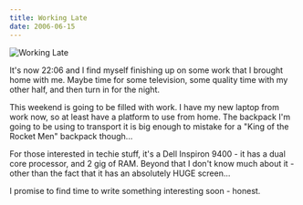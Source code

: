 ```yaml
---
title: Working Late
date: 2006-06-15
---
```


![Working Late](https://source.unsplash.com/_nRpqIBM40Q/1600x900)

It's now 22:06 and I find myself finishing up on some work that I brought home with me. Maybe time for some television, some quality time with my other half, and then turn in for the night.

This weekend is going to be filled with work. I have my new laptop from work now, so at least have a platform to use from home. The backpack I'm going to be using to transport it is big enough to mistake for a "King of the Rocket Men" backpack though...

For those interested in techie stuff, it's a Dell Inspiron 9400 - it has a dual core processor, and 2 gig of RAM. Beyond that I don't know much about it - other than the fact that it has an absolutely HUGE screen...

I promise to find time to write something interesting soon - honest.